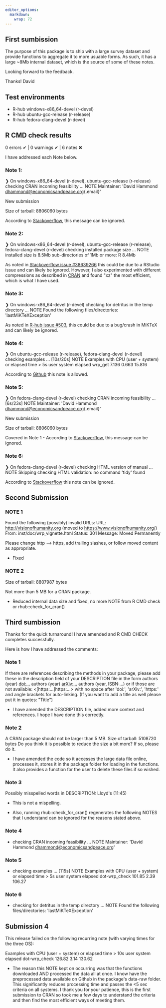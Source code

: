 ```yaml
---
editor_options: 
  markdown: 
    wrap: 72
---
```


## First sumbission

The purpose of this package is to ship with a large survey dataset and
provide functions to aggregate it to more usuable forms. As such, it has
a large \~8Mb internal dataset, which is the source of some of these
notes.

Looking forward to the feedback.

Thanks! David

## Test environments

-   R-hub windows-x86_64-devel (r-devel)
-   R-hub ubuntu-gcc-release (r-release)
-   R-hub fedora-clang-devel (r-devel)

## R CMD check results

0 errors ✔ \| 0 warnings ✔ \| 6 notes ✖

I have addressed each Note below.

### Note 1:

❯ On windows-x86_64-devel (r-devel), ubuntu-gcc-release (r-release)
checking CRAN incoming feasibility ... NOTE Maintainer: 'David Hammond
[dhammond\@economicsandpeace.org](mailto:dhammond@economicsandpeace.org){.email}'

New submission

Size of tarball: 8806060 bytes

According to
[Stackoverflow](https://stackoverflow.com/questions/23829978/checking-cran-incoming-feasibility-note-maintainer),
this message can be ignored.

### Note 2:

❯ On windows-x86_64-devel (r-devel), ubuntu-gcc-release (r-release),
fedora-clang-devel (r-devel) checking installed package size ... NOTE
installed size is 8.5Mb sub-directories of 1Mb or more: R 8.4Mb

As noted in [Stackoverflow issue
#38639266](https://stackoverflow.com/questions/38639266/r-cmd-check-unusual-checking-installed-package-size-note)
this could be due to a RStudio issue and can likely be ignored. However,
I also experimented with different compressions as described in
[CRAN](https://cran.r-project.org/doc/manuals/r-release/R-exts.html#Data-in-packages)
and found "xz" the most efficient, which is what I have used.

### Note 3:

❯ On windows-x86_64-devel (r-devel) checking for detritus in the temp
directory ... NOTE Found the following files/directories:
'lastMiKTeXException'

As noted in [R-hub issue
#503](https://github.com/r-hub/rhub/issues/503), this could be due to a
bug/crash in MiKTeX and can likely be ignored.

### Note 4:

❯ On ubuntu-gcc-release (r-release), fedora-clang-devel (r-devel)
checking examples ... [10s/20s] NOTE Examples with CPU (user + system)
or elapsed time \> 5s user system elapsed wrp_get 7.136 0.663 15.816

According to [Github](https://github.com/microsoft/LightGBM/issues/2988)
this note is allowed.

### Note 5:

❯ On fedora-clang-devel (r-devel) checking CRAN incoming feasibility ...
[6s/23s] NOTE Maintainer: 'David Hammond
[dhammond\@economicsandpeace.org](mailto:dhammond@economicsandpeace.org){.email}'

New submission

Size of tarball: 8806060 bytes

Covered in Note 1 - According to
[Stackoverflow](https://stackoverflow.com/questions/23829978/checking-cran-incoming-feasibility-note-maintainer),
this message can be ignored.

### Note 6:

❯ On fedora-clang-devel (r-devel) checking HTML version of manual ...
NOTE Skipping checking HTML validation: no command 'tidy' found

According to
[Stackoverflow](https://stackoverflow.com/questions/74857062/rhub-cran-check-keeps-giving-html-note-on-fedora-test-no-command-tidy-found)
this note can be ignored.

## Second Submission

### NOTE 1

Found the following (possibly) invalid URLs: URL:
<http://visionofhumanity.org> (moved to
<https://www.visionofhumanity.org/>) From: inst/doc/wrp_vignette.html
Status: 301 Message: Moved Permanently

Please change http --\> https, add trailing slashes, or follow moved
content as appropriate.

-   Fixed

### NOTE 2

Size of tarball: 8807987 bytes

Not more than 5 MB for a CRAN package.

-   Reduced internal data size and fixed, no more NOTE from R CMD check
    or rhub::check_for_cran()

## Third sumbission

Thanks for the quick turnaround! I have amended and R CMD CHECK completes successfully.

Here is how I have addressed the comments:

### Note 1
If there are references describing the methods in your package, please
add these in the description field of your DESCRIPTION file in the form
authors (year) <doi:...>
authors (year) <arXiv:...>
authors (year, ISBN:...)
or if those are not available: <[https:...]https:...>
with no space after 'doi:', 'arXiv:', 'https:' and angle brackets for
auto-linking. (If you want to add a title as well please put it in
quotes: "Title")


- I have amended the DESCRIPTION file, added more context and references. I hope I have done this correctly.

### Note 2
A CRAN package should not be larger than 5 MB.
Size of tarball: 5108720 bytes
Do you think it is possible to reduce the size a bit more? If so, please
do it.

- I have amended the code so it accesses the large data file online, processes it, stores it in the package folder for loading in the functions. It also provides a function for the user to delete these files if so wished.

### Note 3

Possibly misspelled words in DESCRIPTION:
  Lloyd's (11:45)
  
- This is not a mispelling.

- Also, running rhub::check_for_cran() regenerates the following NOTES that I understand can be ignored for the reasons stated above.

### Note 4
* checking CRAN incoming feasibility ... NOTE
Maintainer: 'David Hammond <dhammond@economicsandpeace.org>'

### Note 5
* checking examples ... [115s] NOTE
Examples with CPU (user + system) or elapsed time > 5s
                user system elapsed
dot-wrp_check 101.85   2.39  106.27

### Note 6
* checking for detritus in the temp directory ... NOTE
Found the following files/directories:
  'lastMiKTeXException'

## Submission 4

This release failed on the following recurring note (with varying times for the three OS):

Examples with CPU (user + system) or elapsed time > 10s
                user system elapsed
dot-wrp_check 126.82   3.14  130.62

- The reason this NOTE kept on occurring was that the functions downloaded AND processed the data all at once. I know have the preprocessed data available on Github in the package's data-raw folder. This significantly reduces processing time and passes the <5 sec criteria on all systems.
I thank you for your patience, this is the first submission to CRAN so took me a few days to understand the criteria and then find the most efficient ways of meeting them.


